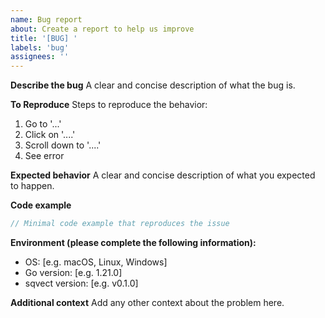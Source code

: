 ```yaml
---
name: Bug report
about: Create a report to help us improve
title: '[BUG] '
labels: 'bug'
assignees: ''
---
```


**Describe the bug**
A clear and concise description of what the bug is.

**To Reproduce**
Steps to reproduce the behavior:
1. Go to '...'
2. Click on '....'
3. Scroll down to '....'
4. See error

**Expected behavior**
A clear and concise description of what you expected to happen.

**Code example**
```go
// Minimal code example that reproduces the issue
```

**Environment (please complete the following information):**
- OS: [e.g. macOS, Linux, Windows]
- Go version: [e.g. 1.21.0]
- sqvect version: [e.g. v0.1.0]

**Additional context**
Add any other context about the problem here.